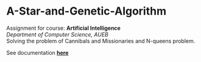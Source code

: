 # A-Star-and-Genetic-Algorithm


Assignment for course: **Artificial Intelligence**
<br>*Department of Computer Science, AUEB*
<br>
Solving the problem of Cannibals and Missionaries and N-queens problem.

See documentation **[here](Report.pdf)**